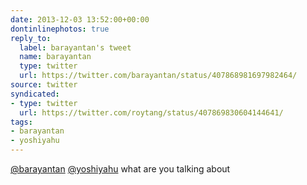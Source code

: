 ```yaml
---
date: 2013-12-03 13:52:00+00:00
dontinlinephotos: true
reply_to:
  label: barayantan's tweet
  name: barayantan
  type: twitter
  url: https://twitter.com/barayantan/status/407868981697982464/
source: twitter
syndicated:
- type: twitter
  url: https://twitter.com/roytang/status/407869830604144641/
tags:
- barayantan
- yoshiyahu
---
```


[@barayantan](https://twitter.com/barayantan/) [@yoshiyahu](https://twitter.com/yoshiyahu/) what are you talking about